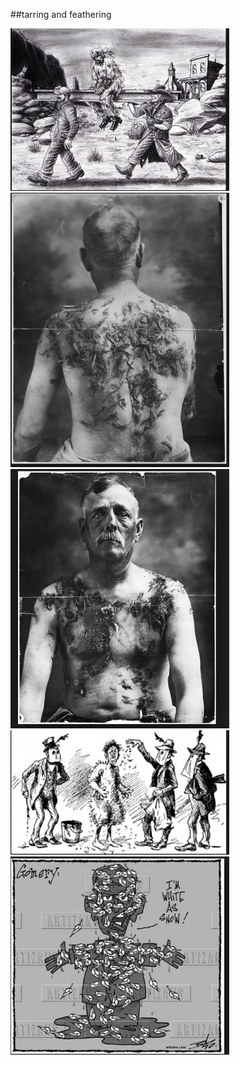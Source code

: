 ##tarring and feathering

<img src="ressources/tarring and feathering 01.jpg" width=350px alt="" title="" />
<img src="ressources/tarring and feathering 02.jpg" width=350px alt="" title="" />
<img src="ressources/tarring and feathering 03.jpg" width=350px alt="" title="" />
<img src="ressources/tarring and feathering 04.jpg" width=350px alt="" title="" />
<img src="ressources/tarring and feathering 05.jpg" width=350px alt="" title="" />

